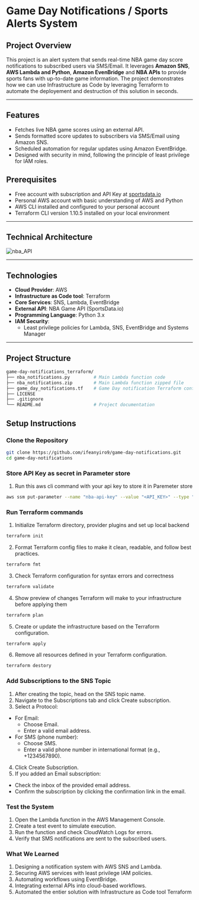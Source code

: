 # Game Day Notifications / Sports Alerts System

## **Project Overview**
This project is an alert system that sends real-time NBA game day score notifications to subscribed users via SMS/Email. It leverages **Amazon SNS**, **AWS Lambda and Python**, **Amazon EvenBridge** and **NBA APIs** to provide sports fans with up-to-date game information. The project demonstrates how we can use Infrastructure as Code by leveraging Terraform to automate the deployement and destruction of this solution in seconds.

---

## **Features**
- Fetches live NBA game scores using an external API.
- Sends formatted score updates to subscribers via SMS/Email using Amazon SNS.
- Scheduled automation for regular updates using Amazon EventBridge.
- Designed with security in mind, following the principle of least privilege for IAM roles.

## **Prerequisites**
- Free account with subscription and API Key at [sportsdata.io](https://sportsdata.io/)
- Personal AWS account with basic understanding of AWS and Python
- AWS CLI installed and configured to your personal account
- Terraform CLI version 1.10.5 installed on your local environment

---

## **Technical Architecture**
![nba_API](https://github.com/user-attachments/assets/5e19635e-0685-4c07-9601-330f7d1231f9)


---


## **Technologies**
- **Cloud Provider**: AWS
- **Infrastructure as Code tool**: Terraform
- **Core Services**: SNS, Lambda, EventBridge
- **External API**: NBA Game API (SportsData.io)
- **Programming Language**: Python 3.x
- **IAM Security**:
  - Least privilege policies for Lambda, SNS, EventBridge and Systems Manager

---

## **Project Structure**
```bash
game-day-notifications_terraform/
├── nba_notifications.py         # Main Lambda function code
├── nba_notifications.zip        # Main Lambda function zipped file
├── game_day_notifications.tf    # Game Day notification Terraform config file
├── LICENSE                     
├── .gitignore
└── README.md                    # Project documentation
``` 

## **Setup Instructions**

### **Clone the Repository**
```bash
git clone https://github.com/ifeanyiro9/game-day-notifications.git
cd game-day-notifications
```

### **Store API Key as secret in Parameter store**
1. Run this aws cli command with your api key to store it in Paremeter store
```bash
aws ssm put-parameter --name "nba-api-key" --value "<API_KEY>" --type "SecureString"
```

### **Run Terraform commands**
1. Initialize Terraform directory, provider plugins and set up local backend
```bash
terraform init
```
2. Format Terraform config files to make it clean, readable, and follow best practices.
```bash
terraform fmt
```
3. Check Terraform configuration for syntax errors and correctness
```bash
terraform validate
```
4. Show preview of changes Terraform will make to your infrastructure before applying them
```bash
terraform plan
```
5. Create or update the infrastructure based on the Terraform configuration.
```bash
terraform apply
```
6. Remove all resources defined in your Terraform configuration.
```bash
terraform destory
```

### **Add Subscriptions to the SNS Topic**
1. After creating the topic, head on the SNS topic name.
2. Navigate to the Subscriptions tab and click Create subscription.
3. Select a Protocol:
- For Email:
  - Choose Email.
  - Enter a valid email address.
- For SMS (phone number):
  - Choose SMS.
  - Enter a valid phone number in international format (e.g., +1234567890).

4. Click Create Subscription.
5. If you added an Email subscription:
- Check the inbox of the provided email address.
- Confirm the subscription by clicking the confirmation link in the email.

### **Test the System**
1. Open the Lambda function in the AWS Management Console.
2. Create a test event to simulate execution.
3. Run the function and check CloudWatch Logs for errors.
4. Verify that SMS notifications are sent to the subscribed users.

### **What We Learned**
1. Designing a notification system with AWS SNS and Lambda.
2. Securing AWS services with least privilege IAM policies.
3. Automating workflows using EventBridge.
4. Integrating external APIs into cloud-based workflows.
5. Automated the entier solution with Infrastructure as Code tool Terraform
